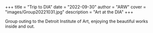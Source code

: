 +++
title = "Trip to DIA"
date = "2022-09-30"
author = "ARW"
cover = "images/Group20221031.jpg"
description = "Art at the DIA"
+++

Group outing to the Detroit Institute of Art, enjoying the beautiful works inside and out. 
